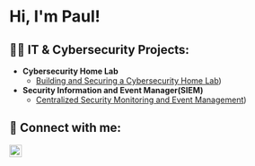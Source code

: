 <h1>Hi, I'm Paul! 

<h2>👨‍💻 IT & Cybersecurity Projects:</h2>

- <b>Cybersecurity Home Lab</b>
  - [Building and Securing a Cybersecurity Home Lab](https://github.com/Paul5070/Cybersecurity-Home-Lab))
- <b>Security Information and Event Manager(SIEM)</b>
  - [Centralized Security Monitoring and Event Management](https://github.com/Paul5070/SIEM))


<h2> 🤳 Connect with me:</h2>

[<img align="left" alt="paul-s77 | LinkedIn" width="22px" src="https://cdn.jsdelivr.net/npm/simple-icons@v3/icons/linkedin.svg" />][linkedin]


[linkedin]: https://linkedin.com/in/paul-s77

<!--
**joshmadakor1/joshmadakor1** is a ✨ _special_ ✨ repository because its `README.md` (this file) appears on your GitHub profile.

Here are some ideas to get you started:

- 🔭 I’m currently working on ...
- 🌱 I’m currently learning ...
- 👯 I’m looking to collaborate on ...
- 🤔 I’m looking for help with ...
- 💬 Ask me about ...
- 📫 How to reach me: ...
- 😄 Pronouns: ...
- ⚡ Fun fact: ...
-->
